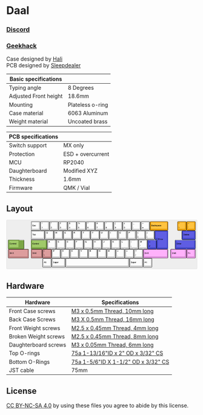# Daal

### [Discord](https://discord.gg/9DHkFw9t5x)
### [Geekhack](https://geekhack.org/index.php)

Case designed by [Hali](https://github.com/hali4045)\
PCB designed by [Sleepdealer](https://github.com/Sleepdealr/)

| Basic specifications  |            |
| --------------------  | ---------- |
| Typing angle          | 8 Degrees  |
| Adjusted Front height | 18.6mm     |
| Mounting              | Plateless o-ring|
| Case material         | 6063 Aluminum |
| Weight material       | Uncoated brass |

| PCB specifications |         |
| ------------------ | ------- |
| Switch support     | MX only |
| Protection         | ESD + overcurrent |
| MCU                | RP2040 |
| Daughterboard      | Modified XYZ |
| Thickness          | 1.6mm |
| Firmware           | QMK / Vial |

## Layout
![](layout/layout.png)

## Hardware
|Hardware                 | Specifications    |
| ----------------------- | ----------------- |
| Front Case screws       | [M3 x 0.5mm Thread, 10mm long](https://www.mcmaster.com/91292A113/)|
| Back Case Screws        | [M3 X 0.5mm Thread, 16mm long](https://www.mcmaster.com/91292A115/)|
| Front Weight screws     | [M2.5 x 0.45mm Thread, 4mm long](https://www.mcmaster.com/92125A082/)|
| Broken Weight screws    | [M2.5 x 0.45mm Thread, 8mm long](https://www.mcmaster.com/92125A086/)|
| Daughterboard screws    | [M3 x 0.05mm Thread, 6mm long](https://www.mcmaster.com/92095A179/)|
| Top O-rings             | [75a 1-13/16"ID x 2" OD x 3/32" CS](https://www.theoringstore.com/store/index.php?main_page=product_info&products_id=3255)|
| Bottom O-Rings          | [75a 1-5/6"ID X 1-1/2" OD x 3/32" CS](https://www.theoringstore.com/store/index.php?main_page=product_info&products_id=3279)|
| JST cable               | 75mm |

## License
[CC BY-NC-SA 4.0](https://creativecommons.org/licenses/by-nc-sa/4.0/) by using these files you agree to abide by this license. 
